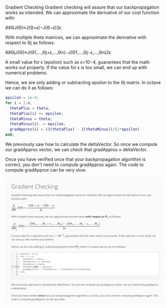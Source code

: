 Gradient Checking
Gradient checking will assure that our backpropagation works as intended. We can approximate the derivative of our cost function with:

∂∂ΘJ(Θ)≈J(Θ+ϵ)−J(Θ−ϵ)2ϵ

With multiple theta matrices, we can approximate the derivative with respect to Θj as follows:

∂∂ΘjJ(Θ)≈J(Θ1,…,Θj+ϵ,…,Θn)−J(Θ1,…,Θj−ϵ,…,Θn)2ϵ

A small value for ϵ (epsilon) such as ϵ=10−4, guarantees that the math works out properly. If the value for ϵ is too small, we can end up with numerical problems.

Hence, we are only adding or subtracting epsilon to the Θj matrix. In octave we can do it as follows:

```MATLAB
epsilon = 1e-4;
for i = 1:n,
  thetaPlus = theta;
  thetaPlus(i) += epsilon;
  thetaMinus = theta;
  thetaMinus(i) -= epsilon;
  gradApprox(i) = (J(thetaPlus) - J(thetaMinus))/(2*epsilon)
end;
```

We previously saw how to calculate the deltaVector. So once we compute our gradApprox vector, we can check that gradApprox ≈ deltaVector.

Once you have verified once that your backpropagation algorithm is correct, you don't need to compute gradApprox again. The code to compute gradApprox can be very slow.

![02.png](02.png)